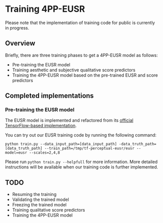 # Training 4PP-EUSR
Please note that the implementation of training code for public is currently in progress.


## Overview
Briefly, there are three training phases to get a 4PP-EUSR model as follows:
- Pre-training the EUSR model
- Training aesthetic and subjective qualitative score predictors
- Training the 4PP-EUSR model based on the pre-trained EUSR and score predictors


## Completed implementations

### Pre-training the EUSR model
The EUSR model is implemented and refactored from its [official TensorFlow-based implementation](https://github.com/junhyukk/EUSR-Tensorflow).

You can try out our EUSR training code by running the following command:
```
python train.py --data_input_path=[data_input_path] -data_truth_path=[data_truth_path] --train_path=/tmp/tf-perceptual-eusr/eusr --model=eusr --scales=2,4,8
```
Please run `python train.py --helpfull` for more information.
More detailed instructions will be available when our training code is further implemented.


## TODO
- Resuming the training
- Validating the trained model
- Freezing the trained model
- Training qualitative score predictors
- Training the 4PP-EUSR model
